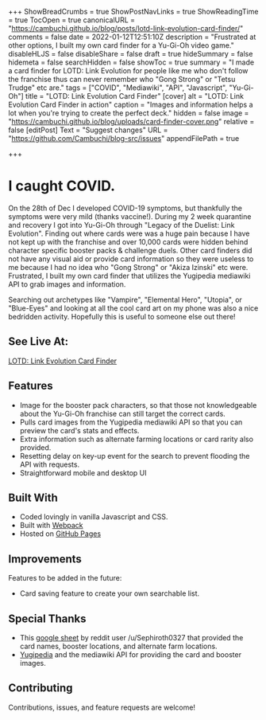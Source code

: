 +++
ShowBreadCrumbs = true
ShowPostNavLinks = true
ShowReadingTime = true
TocOpen = true
canonicalURL = "https://cambuchi.github.io/blog/posts/lotd-link-evolution-card-finder/"
comments = false
date = 2022-01-12T12:51:10Z
description = "Frustrated at other options, I built my own card finder for a Yu-Gi-Oh video game."
disableHLJS = false
disableShare = false
draft = true
hideSummary = false
hidemeta = false
searchHidden = false
showToc = true
summary = "I made a card finder for LOTD: Link Evolution for people like me who don't follow the franchise thus can never remember who \"Gong Strong\" or \"Tetsu Trudge\" etc are."
tags = ["COVID", "Mediawiki", "API", "Javascript", "Yu-Gi-Oh"]
title = "LOTD: Link Evolution Card Finder"
[cover]
alt = "LOTD: Link Evolution Card Finder in action"
caption = "Images and information helps a lot when you're trying to create the perfect deck."
hidden = false
image = "https://cambuchi.github.io/blog/uploads/card-finder-cover.png"
relative = false
[editPost]
Text = "Suggest changes"
URL = "https://github.com/Cambuchi/blog-src/issues"
appendFilePath = true

+++
# I caught COVID.

On the 28th of Dec I developed COVID-19 symptoms, but thankfully the symptoms were very mild (thanks vaccine!). During my 2 week quarantine and recovery I got into Yu-Gi-Oh through "Legacy of the Duelist: Link Evolution". Finding out where cards were was a huge pain because I have not kept up with the franchise and over 10,000 cards were hidden behind character specific booster packs & challenge duels. Other card finders did not have any visual aid or provide card information so they were useless to me because I had no idea who "Gong Strong" or "Akiza Izinski" etc were. Frustrated, I built my own card finder that utilizes the Yugipedia mediawiki API to grab images and information.

Searching out archetypes like "Vampire", "Elemental Hero", "Utopia", or "Blue-Eyes" and looking at all the cool card art on my phone was also a nice bedridden activity. Hopefully this is useful to someone else out there!

## See Live At:

[LOTD: Link Evolution Card Finder](https://cambuchi.github.io/LOTD-Link-Evolution-Card-Finder/)

## Features

* Image for the booster pack characters, so that those not knowledgeable about the Yu-Gi-Oh franchise can still target the correct cards.
* Pulls card images from the Yugipedia mediawiki API so that you can preview the card's stats and effects.
* Extra information such as alternate farming locations or card rarity also provided.
* Resetting delay on key-up event for the search to prevent flooding the API with requests.
* Straightforward mobile and desktop UI

## Built With

* Coded lovingly in vanilla Javascript and CSS.
* Built with [Webpack](https://webpack.js.org/)
* Hosted on [GitHub Pages](https://pages.github.com/)

## Improvements

Features to be added in the future:

* Card saving feature to create your own searchable list.

## Special Thanks

* This [google sheet](https://docs.google.com/spreadsheets/d/19tRadwIu9HH8nKa81Vk4XJSmZdwCy5k2pyACB6ma0yo/) by reddit user /u/Sephiroth0327 that provided the card names, booster locations, and alternate farm locations.
* [Yugipedia](https://yugipedia.com/wiki/Yugipedia) and the mediawiki API for providing the card and booster images.

## Contributing

Contributions, issues, and feature requests are welcome!